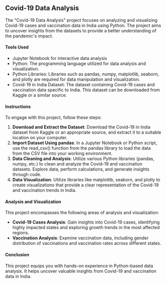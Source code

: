 ## Covid-19 Data Analysis
The "Covid-19 Data Analysis" project focuses on analyzing and visualizing Covid-19 cases and vaccination data in India using Python. The project aims to uncover insights from the datasets to provide a better understanding of the pandemic's impact.

#### Tools Used
- Jupyter Notebook for interactive data analysis
- Python: The programming language utilized for data analysis and visualization.
- Python Libraries: Libraries such as pandas, numpy, matplotlib, seaborn, and plotly are required for data manipulation and visualization.
- Covid-19 in India Dataset: The dataset containing Covid-19 cases and vaccination data specific to India. This dataset can be downloaded from Kaggle or a similar source.

#### Instructions
To engage with this project, follow these steps:
1. **Download and Extract the Dataset**: Download the Covid-19 in India dataset from Kaggle or an appropriate source, and extract it to a suitable location on your computer.
2. **Import Dataset Using pandas**: In a Jupyter Notebook or Python script, use the read_csv() function from the pandas library to load the data from the CSV file into your working environment.
3. **Data Cleaning and Analysis**: Utilize various Python libraries (pandas, numpy, etc.) to clean and analyze the Covid-19 and vaccination datasets. Explore data, perform calculations, and generate insights through code.
4. **Data Visualization**: Utilize libraries like matplotlib, seaborn, and plotly to create visualizations that provide a clear representation of the Covid-19 and vaccination trends in India.

#### Analysis and Visualization
This project encompasses the following areas of analysis and visualization:
- **Covid-19 Cases Analysis**: Gain insights into Covid-19 cases, identifying highly impacted states and exploring growth trends in the most affected regions.
- **Vaccination Analysis**: Examine vaccination data, including gender distribution of vaccinations and vaccination rates across different states.

#### Conclusion
This project equips you with hands-on experience in Python-based data analysis. It helps uncover valuable insights from Covid-19 and vaccination data in India.
